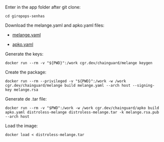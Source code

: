 Enter in the app folder after git clone:
```
cd giropops-senhas
```

Download the melange.yaml and apko.yaml files:

- [melange.yaml](https://github.com/lucas-92/LINUXtips-PICK/blob/main/giropops-senhas/melange.yaml)

- [apko.yaml](https://github.com/lucas-92/LINUXtips-PICK/blob/main/giropops-senhas/apko.yaml)

Generate the keys:
```
docker run --rm -v "${PWD}":/work cgr.dev/chainguard/melange keygen
```

Create the package: 
```
docker run --rm --privileged -v "${PWD}":/work -w /work cgr.dev/chainguard/melange build melange.yaml --arch host --signing-key melange.rsa
```

Generate de .tar file:
```
docker run --rm -v "$PWD":/work -w /work cgr.dev/chainguard/apko build apko.yaml distroless-melange distroless-melange.tar -k melange.rsa.pub --arch host
```
Load the image:
```
docker load < distroless-melange.tar
```
